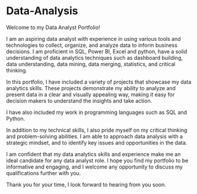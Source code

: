 # Data-Analysis

Welcome to my Data Analyst Portfolio!

I am an aspiring data analyst with experience in using various tools and technologies to collect, organize, and analyze data to inform business decisions. I am proficient in SQL, Power BI, Excel and python, have a solid understanding of data analytics techniques such as dashboard building, data understanding, data mining, data merging, statistics, and critical thinking.

In this portfolio, I have included a variety of projects that showcase my data analytics skills. These projects demonstrate my ability to analyze and present data in a clear and visually appealing way, making it easy for decision makers to understand the insights and take action.

I have also included my work in programming languages such as SQL and Python. 

In addition to my technical skills, I also pride myself on my critical thinking and problem-solving abilities. I am able to approach data analysis with a strategic mindset, and to identify key issues and opportunities in the data.

I am confident that my data analytics skills and experience make me an ideal candidate for any data analyst role. I hope you find my portfolio to be informative and engaging, and I welcome any opportunity to discuss my qualifications further with you.

Thank you for your time, I look forward to hearing from you soon.
